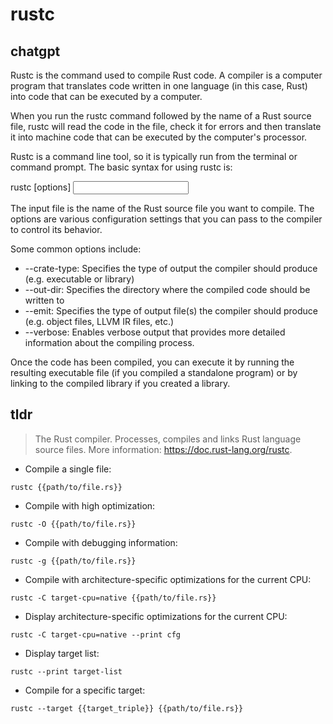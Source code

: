 # rustc 
## chatgpt 
Rustc is the command used to compile Rust code. A compiler is a computer program that translates code written in one language (in this case, Rust) into code that can be executed by a computer.

When you run the rustc command followed by the name of a Rust source file, rustc will read the code in the file, check it for errors and then translate it into machine code that can be executed by the computer's processor.

Rustc is a command line tool, so it is typically run from the terminal or command prompt. The basic syntax for using rustc is:

rustc [options] <input file>

The input file is the name of the Rust source file you want to compile. The options are various configuration settings that you can pass to the compiler to control its behavior.

Some common options include:

- --crate-type: Specifies the type of output the compiler should produce (e.g. executable or library)
- --out-dir: Specifies the directory where the compiled code should be written to
- --emit: Specifies the type of output file(s) the compiler should produce (e.g. object files, LLVM IR files, etc.)
- --verbose: Enables verbose output that provides more detailed information about the compiling process.

Once the code has been compiled, you can execute it by running the resulting executable file (if you compiled a standalone program) or by linking to the compiled library if you created a library. 

## tldr 
 
> The Rust compiler.
> Processes, compiles and links Rust language source files.
> More information: <https://doc.rust-lang.org/rustc>.

- Compile a single file:

`rustc {{path/to/file.rs}}`

- Compile with high optimization:

`rustc -O {{path/to/file.rs}}`

- Compile with debugging information:

`rustc -g {{path/to/file.rs}}`

- Compile with architecture-specific optimizations for the current CPU:

`rustc -C target-cpu=native {{path/to/file.rs}}`

- Display architecture-specific optimizations for the current CPU:

`rustc -C target-cpu=native --print cfg`

- Display target list:

`rustc --print target-list`

- Compile for a specific target:

`rustc --target {{target_triple}} {{path/to/file.rs}}`
